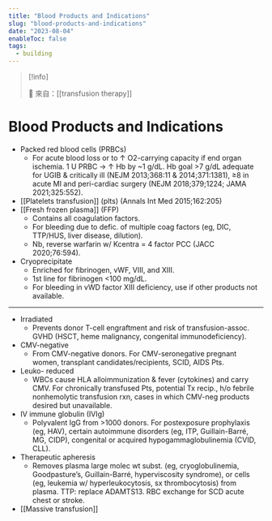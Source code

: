 ```yaml
---
title: "Blood Products and Indications"
slug: "blood-products-and-indications"
date: "2023-08-04"
enableToc: false
tags:
  - building
---
```


> [!info]
>
> 🌱 來自：[[transfusion therapy]]

# Blood Products and Indications

- Packed red blood cells (PRBCs)
  - For acute blood loss or to ↑ O2-carrying capacity if end organ ischemia. 1 U PRBC → ↑ Hb by ~1 g/dL. Hb goal >7 g/dL adequate for UGIB & critically ill (NEJM 2013;368:11 & 2014;371:1381), ≥8 in acute MI and peri-cardiac surgery (NEJM 2018;379;1224; JAMA 2021;325:552).
- [[Platelets transfusion]] (plts) (Annals Int Med 2015;162:205)
- [[Fresh frozen plasma]] (FFP)
  - Contains all coagulation factors.
  - For bleeding due to defic. of multiple coag factors (eg, DIC, TTP/HUS, liver disease, dilution).
  - Nb, reverse warfarin w/ Kcentra = 4 factor PCC (JACC 2020;76:594).
- Cryoprecipitate
  - Enriched for fibrinogen, vWF, VIII, and XIII.
  - 1st line for fibrinogen <100 mg/dL.
  - For bleeding in vWD factor XIII deficiency, use if other products not available.

---
- Irradiated
  - Prevents donor T-cell engraftment and risk of transfusion-assoc. GVHD (HSCT, heme malignancy, congenital immunodeficiency).
- CMV-negative
  - From CMV-negative donors. For CMV-seronegative pregnant women, transplant candidates/recipients, SCID, AIDS Pts.
- Leuko- reduced
  - WBCs cause HLA alloimmunization & fever (cytokines) and carry CMV. For chronically transfused Pts, potential Tx recip., h/o febrile nonhemolytic transfusion rxn, cases in which CMV-neg products desired but unavailable.
- IV immune globulin (IVIg)
  - Polyvalent IgG from >1000 donors. For postexposure prophylaxis (eg, HAV), certain autoimmune disorders (eg, ITP, Guillain-Barré, MG, CIDP), congenital or acquired hypogammaglobulinemia (CVID, CLL).
- Therapeutic apheresis
  - Removes plasma large molec wt subst. (eg, cryoglobulinemia, Goodpasture’s, Guillain-Barré, hyperviscosity syndrome), or cells (eg, leukemia w/ hyperleukocytosis, sx thrombocytosis) from plasma. TTP: replace ADAMTS13. RBC exchange for SCD acute chest or stroke.
- [[Massive transfusion]]
